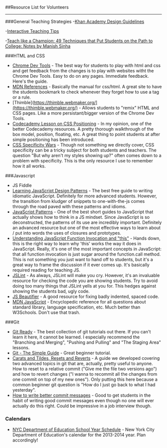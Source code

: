 ##Resource List for Volunteers

-----------

###General Teaching Strategies
-[Khan Academy Design Guidelines](http://cs-blog.khanacademy.org/2013/08/our-design-guidelines-for-teaching.html)

-[Interactive Teaching Tips](https://github.com/ScriptEdcurriculum/curriculum/blob/master/Resources/interactive_techniques_for_teaching.md)

-[Teach like a Champion: 49 Techniques that Put Students on the Path to College: Notes by Manish Sinha](https://drive.google.com/file/d/0B2fF2axUr9M_cWk1My1OaHp4Vy04dTFtcDQ3WXFZbEJnemNN/edit?usp=sharing)

###HTML and CSS

- [Chrome Dev Tools](https://developers.google.com/chrome-developer-tools/) - The best way for students to play with html and css and get feedback from the changes is to play with websites witht the Chrome Dev Tools. Easy to do on any pages. Immediate feedback. Here's the guide.
- [MDN References](https://developer.mozilla.org/en-US/docs/Web) - Basically the manual for css/html. A great site to have the students bookmark to check whenever they forget how to use a tag or a rule.
- [Thimble](https://thimble.webmaker.org/](https://thimble.webmaker.org/) - Allows students to "remix" HTML and CSS pages. Like a more persistant/bigger version of the Chrome Dev Tools.
- [Codecademy Lesson on CSS Positioning](http://www.codecademy.com/courses/web-beginner-en-6merh) - In my opinion, one of the better Codecademy resources. A pretty thorough walkthrough of the box model, position, floating, etc. A great thing to point students at after simple positioning has been introduced.
- [CSS Specificity Wars](http://www.stuffandnonsense.co.uk/archives/css_specificity_wars.html) - Though not something we directly cover, CSS specificity can be a tricky subject for both students and teachers. The question "But why aren't my styles showing up?" often comes down to a problem with specificity. This is the only resource I use to remember how it all works.


###Javascript

- JS Fiddle
- [Learning JavaScript Design Patterns](http://addyosmani.com/resources/essentialjsdesignpatterns/book/) - The best free guide to writing idiomatic JavaScript. Definitely for more advanced students. However, the transition from kludger of snippets to one-with-the-js comes through the road paved with these patterns and idioms.
- [JavaScript Patterns](http://www.amazon.com/JavaScript-Patterns-Stoyan-Stefanov/dp/0596806752/ref=sr_1_1?ie=UTF8&qid=1376836413&sr=8-1&keywords=javascript+patterns) - One of the best short guides to JavaScript that actually shows how to think in a JS mindset. Since JavaScript is so deconstructed, the patterns of its use are incredibly important. Definitely an advanced resource but one of the most effective ways to learn about / put into words the uses of closures and prototypes. 
- [Understanding JavaScript Function Invocation and "this"](http://yehudakatz.com/2011/08/11/understanding-javascript-function-invocation-and-this/) - Hands down, this is the right way to learn why 'this' works the way it does in JavaScript. Really, it's one of the most important concepts in JavaScript: that all function invocation is just sugar around the function.call method. This is not something you just want to hand off to students, but it's a great way to frame the discussion if it ever comes up. It's basically required reading for teaching JS.
- [JSLint](http://www.jslint.com/) - As always, JSLint will make you cry. However, it's an invaluable resource for checking the code you are showing students. Try to avoid doing too many things that JSLint yells at you for. This hedges against showing the students bad, ugly code.
- [JS Beautifier](http://jsbeautifier.org/) -  A good resource for fixing badly indented, spaced code. 
- [MDN JavaScript](https://developer.mozilla.org/en-US/docs/Web/JavaScript) - Encyclopedic reference for all questions about standard library, language specification, etc. Much better than W3Schools. Don't use that trash.

###Git

- [Git Ready](http://gitready.com/) - The best collection of git tutorials out there. If you can't learn it here, it cannot be learned. I especially recommend the "Branching and Merging", "Pushing and Pulling" and "The Staging Area" lessons.
- [Git - The Simple Guide](http://rogerdudler.github.io/git-guide/) - Great beginner tutorial. 
- [Carats and Tildes, Resets and Reverts](https://gist.github.com/esmooov/2789156) - A guide we developed covering two advanced topics in git that are, actually, pretty useful to anyone. How to reset to a relative commit ("Give me the file two versions ago") and how to revert changes ("I wanna to recommit all the changes from one commit on top of my new ones"). Only putting this here because a common beginner git question is "How do I just go back to what I had yesterday".
- [How to write better commit messages](http://robots.thoughtbot.com/post/48933156625/5-useful-tips-for-a-better-commit-message) - Good to get students in the habit of writing good commit messages even though no one will ever actually do this right. Could be impressive in a job interview though. 




### Calendars

- [NYC Department of Education School Year Schedule](http://schools.nyc.gov/NR/rdonlyres/D45BBFC5-BB4E-4C6B-ACE7-F7E15D8AA1BE/0/20132014SchoolYearCalendar.pdf) - New York City Department of Education's calendar for the 2013-2014 year. Plan accordingly!


